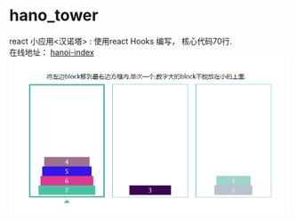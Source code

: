 # hano_tower
react 小应用<汉诺塔> : 使用react Hooks 编写， 核心代码70行.
<br>
在线地址： <a href='https://55utah.github.io/hanoi-index.html'>hanoi-index</a>
<br>
<img src='截图.PNG'/>
